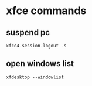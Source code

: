 # xfce commands

## suspend pc

`xfce4-session-logout -s`

## open windows list

`xfdesktop --windowlist`